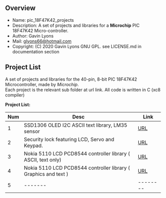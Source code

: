 Overview
--------------------------------------------
* Name: pic_18F47K42_projects
* Description: A set of projects and libraries for a **Microchip** 
 PIC 18F47K42 Micro-controller.
* Author: Gavin Lyons 
* Mail: glyons66@hotmail.com
* Copyright: (C) 2020 Gavin Lyons GNU GPL. see LICENSE.md in documentation section

Project List
-----------------------------------------
A set of projects and libraries  for the 40-pin, 8-bit PIC 18F47K42 Microcontroller,
made by *Microchip*.  
Each project is the relevant sub folder at url link. All code is written in C (xc8 compiler)

**Project List:**

| Num | Desc | Link |
| --- | --- | --- |
| 1 |  SSD1306 OLED I2C ASCII text library, LM35 sensor | [URL](projects/OLED_LM35) |
| 2 |  Security lock featuring LCD, Servo and Keypad. | [URL](projects/password) |
| 3 |  Nokia 5110 LCD PCD8544 controller library ( ASCII, text only)  | [URL](projects/nokiatext) |
| 4 |  Nokia 5110 LCD PCD8544 controller library ( Graphics and text )  | [URL](projects/nokiagraphics) |
| 5 |  ------- | -------- |
